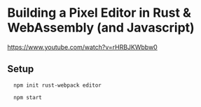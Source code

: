 # Building a Pixel Editor in Rust & WebAssembly (and Javascript)

https://www.youtube.com/watch?v=rHRBJKWbbw0



## Setup
```
  npm init rust-webpack editor

  npm start
```